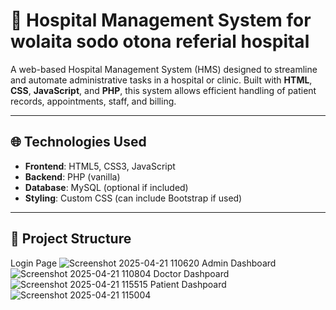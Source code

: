# 🏥 Hospital Management System for wolaita sodo otona referial hospital

A web-based Hospital Management System (HMS) designed to streamline and automate administrative tasks in a hospital or clinic. Built with **HTML**, **CSS**, **JavaScript**, and **PHP**, this system allows efficient handling of patient records, appointments, staff, and billing.

---

## 🌐 Technologies Used

- **Frontend**: HTML5, CSS3, JavaScript
- **Backend**: PHP (vanilla)
- **Database**: MySQL (optional if included)
- **Styling**: Custom CSS (can include Bootstrap if used)

---

## 📁 Project Structure
Login Page
![Screenshot 2025-04-21 110620](https://github.com/user-attachments/assets/c4edb5df-7ebd-47dd-86e4-194532fd261f)
Admin Dashboard
![Screenshot 2025-04-21 110804](https://github.com/user-attachments/assets/33a738f4-2122-4763-96f2-e4786b9e8958)
Doctor Dashpoard
![Screenshot 2025-04-21 115515](https://github.com/user-attachments/assets/e6d8270d-cfa3-4be7-a4d9-4e3d68bf4c10)
Patient Dashpoard
![Screenshot 2025-04-21 115004](https://github.com/user-attachments/assets/825bc140-03dc-40bb-abab-46a589d28023)



